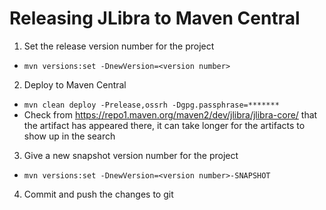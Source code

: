 # Releasing JLibra to Maven Central

1. Set the release version number for the project
  * `mvn versions:set -DnewVersion=<version number>`
2. Deploy to Maven Central
  * `mvn clean deploy -Prelease,ossrh -Dgpg.passphrase=*******`
  * Check from https://repo1.maven.org/maven2/dev/jlibra/jlibra-core/ that the artifact has appeared there, it can take longer for the artifacts to show up in the search
3. Give a new snapshot version number for the project 
  * `mvn versions:set -DnewVersion=<version number>-SNAPSHOT`
4. Commit and push the changes to git
